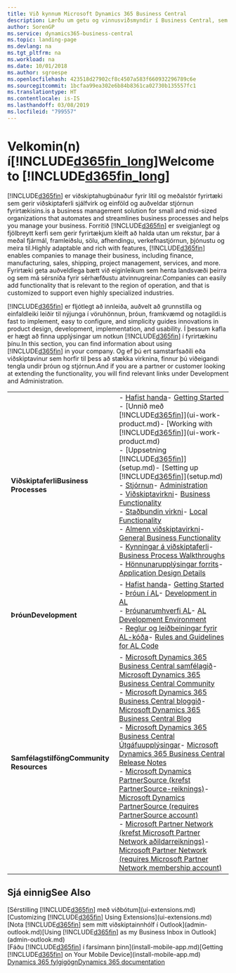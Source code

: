 ```yaml
---
title: Við kynnum Microsoft Dynamics 365 Business Central
description: Lærðu um getu og vinnusviðsmyndir í Business Central, sem er viðskiptahugbúnaður fyrir lítil og meðalstór fyrirtæki.
author: SorenGP
ms.service: dynamics365-business-central
ms.topic: landing-page
ms.devlang: na
ms.tgt_pltfrm: na
ms.workload: na
ms.date: 10/01/2018
ms.author: sgroespe
ms.openlocfilehash: 423518d27902cf8c4507a583f660932296789c6e
ms.sourcegitcommit: 1bcfaa99ea302e6b84b8361ca02730b135557fc1
ms.translationtype: HT
ms.contentlocale: is-IS
ms.lasthandoff: 03/08/2019
ms.locfileid: "799557"
---
```

# <a name="welcome-to-included365finlongincludesd365finlongmdmd"></a><span data-ttu-id="42a7e-103">Velkomin(n) í[!INCLUDE[d365fin_long](includes/d365fin_long_md.md)]</span><span class="sxs-lookup"><span data-stu-id="42a7e-103">Welcome to [!INCLUDE[d365fin_long](includes/d365fin_long_md.md)]</span></span>
[!INCLUDE[d365fin](includes/d365fin_md.md)] <span data-ttu-id="42a7e-104">er viðskiptahugbúnaður fyrir lítil og meðalstór fyrirtæki sem gerir viðskiptaferli sjálfvirk og einföld og auðveldar stjórnun fyrirtækisins.</span><span class="sxs-lookup"><span data-stu-id="42a7e-104">is a business management solution for small and mid-sized organizations that automates and streamlines business processes and helps you manage your business.</span></span> <span data-ttu-id="42a7e-105">Forritið [!INCLUDE[d365fin](includes/d365fin_md.md)] er sveigjanlegt og fjölbreytt kerfi sem gerir fyrirtækjum kleift að halda utan um rekstur, þar á meðal fjármál, framleiðslu, sölu, afhendingu, verkefnastjórnun, þjónustu og meira til.</span><span class="sxs-lookup"><span data-stu-id="42a7e-105">Highly adaptable and rich with features, [!INCLUDE[d365fin](includes/d365fin_md.md)] enables companies to manage their business, including finance, manufacturing, sales, shipping, project management, services, and more.</span></span> <span data-ttu-id="42a7e-106">Fyrirtæki geta auðveldlega bætt við eiginleikum sem henta landsvæði þeirra og sem má sérsníða fyrir sérhæfðustu atvinnugreinar.</span><span class="sxs-lookup"><span data-stu-id="42a7e-106">Companies can easily add functionality that is relevant to the region of operation, and that is customized to support even highly specialized industries.</span></span>

[!INCLUDE[d365fin](includes/d365fin_md.md)] <span data-ttu-id="42a7e-107">er fljótlegt að innleiða, auðvelt að grunnstilla og einfaldleiki leiðir til nýjunga í vöruhönnun, þróun, framkvæmd og notagildi.</span><span class="sxs-lookup"><span data-stu-id="42a7e-107">is fast to implement, easy to configure, and simplicity guides innovations in product design, development, implementation, and usability.</span></span> <span data-ttu-id="42a7e-108">Í þessum kafla er hægt að finna upplýsingar um notkun [!INCLUDE[d365fin](includes/d365fin_md.md)] í fyrirtækinu þínu.</span><span class="sxs-lookup"><span data-stu-id="42a7e-108">In this section, you can find information about using [!INCLUDE[d365fin](includes/d365fin_md.md)] in your company.</span></span> <span data-ttu-id="42a7e-109">Og ef þú ert samstarfsaðili eða viðskiptavinur sem horfir til þess að stækka virknina, finnur þú viðeigandi tengla undir þróun og stjórnun.</span><span class="sxs-lookup"><span data-stu-id="42a7e-109">And if you are a partner or customer looking at extending the functionality, you will find relevant links under Development and Administration.</span></span>  

|||  
|-|-|  
|<span data-ttu-id="42a7e-110">**Viðskiptaferli**</span><span class="sxs-lookup"><span data-stu-id="42a7e-110">**Business Processes**</span></span>|<span data-ttu-id="42a7e-111">-   [Hafist handa](product-get-started.md)</span><span class="sxs-lookup"><span data-stu-id="42a7e-111">-   [Getting Started](product-get-started.md)</span></span><br /><span data-ttu-id="42a7e-112">-   [Unnið með [!INCLUDE[d365fin](includes/d365fin_md.md)]](ui-work-product.md)</span><span class="sxs-lookup"><span data-stu-id="42a7e-112">-   [Working with [!INCLUDE[d365fin](includes/d365fin_md.md)]](ui-work-product.md)</span></span><br /><span data-ttu-id="42a7e-113">-   [Uppsetning [!INCLUDE[d365fin](includes/d365fin_md.md)]](setup.md)</span><span class="sxs-lookup"><span data-stu-id="42a7e-113">-   [Setting up [!INCLUDE[d365fin](includes/d365fin_md.md)]](setup.md)</span></span><br /><span data-ttu-id="42a7e-114">-   [Stjórnun](admin-setup-and-administration.md)</span><span class="sxs-lookup"><span data-stu-id="42a7e-114">-   [Administration](admin-setup-and-administration.md)</span></span><br /><span data-ttu-id="42a7e-115">-   [Viðskiptavirkni](across-business-functionality.md)</span><span class="sxs-lookup"><span data-stu-id="42a7e-115">-   [Business Functionality](across-business-functionality.md)</span></span><br /><span data-ttu-id="42a7e-116">-   [Staðbundin virkni](LocalFunctionality/Austria/austria-local-functionality.md)</span><span class="sxs-lookup"><span data-stu-id="42a7e-116">-   [Local Functionality](LocalFunctionality/Austria/austria-local-functionality.md)</span></span><br /><span data-ttu-id="42a7e-117">-   [Almenn viðskiptavirkni](ui-across-business-areas.md)</span><span class="sxs-lookup"><span data-stu-id="42a7e-117">-   [General Business Functionality](ui-across-business-areas.md)</span></span><br /><span data-ttu-id="42a7e-118">-   [Kynningar á viðskiptaferli](walkthrough-business-process-walkthroughs.md)</span><span class="sxs-lookup"><span data-stu-id="42a7e-118">-   [Business Process Walkthroughs](walkthrough-business-process-walkthroughs.md)</span></span><br /><span data-ttu-id="42a7e-119">-   [Hönnunarupplýsingar forrits](design-details-application-design.md)</span><span class="sxs-lookup"><span data-stu-id="42a7e-119">-   [Application Design Details](design-details-application-design.md)</span></span>|  
|<span data-ttu-id="42a7e-120">**Þróun**</span><span class="sxs-lookup"><span data-stu-id="42a7e-120">**Development**</span></span>|<span data-ttu-id="42a7e-121">-   [Hafist handa](/dynamics365/business-central/dev-itpro/index)</span><span class="sxs-lookup"><span data-stu-id="42a7e-121">-   [Getting Started](/dynamics365/business-central/dev-itpro/index)</span></span><br /><span data-ttu-id="42a7e-122">-   [Þróun í AL](/dynamics365/business-central/dev-itpro/developer/devenv-dev-overview)</span><span class="sxs-lookup"><span data-stu-id="42a7e-122">-   [Development in AL](/dynamics365/business-central/dev-itpro/developer/devenv-dev-overview)</span></span><br /><span data-ttu-id="42a7e-123">-   [Þróunarumhverfi AL](/dynamics365/business-central/dev-itpro/developer/devenv-reference-overview)</span><span class="sxs-lookup"><span data-stu-id="42a7e-123">-   [AL Development Environment](/dynamics365/business-central/dev-itpro/developer/devenv-reference-overview)</span></span><br /><span data-ttu-id="42a7e-124">-   [Reglur og leiðbeiningar fyrir AL-kóða](/dynamics365/business-central/dev-itpro/compliance/apptest-overview)</span><span class="sxs-lookup"><span data-stu-id="42a7e-124">-   [Rules and Guidelines for AL Code](/dynamics365/business-central/dev-itpro/compliance/apptest-overview)</span></span>|  
|<span data-ttu-id="42a7e-125">**Samfélagstilföng**</span><span class="sxs-lookup"><span data-stu-id="42a7e-125">**Community Resources**</span></span>|<span data-ttu-id="42a7e-126">-   [Microsoft Dynamics 365 Business Central samfélagið](https://community.dynamics.com/business)</span><span class="sxs-lookup"><span data-stu-id="42a7e-126">-   [Microsoft Dynamics 365 Business Central Community](https://community.dynamics.com/business)</span></span><br /><span data-ttu-id="42a7e-127">-   [Microsoft Dynamics 365 Business Central bloggið](https://community.dynamics.com/business/b/financials)</span><span class="sxs-lookup"><span data-stu-id="42a7e-127">-   [Microsoft Dynamics 365 Business Central Blog](https://community.dynamics.com/business/b/financials)</span></span><br /><span data-ttu-id="42a7e-128">-   [Microsoft Dynamics 365 Business Central Útgáfuupplýsingar](https://go.microsoft.com/fwlink/?linkid=2047422)</span><span class="sxs-lookup"><span data-stu-id="42a7e-128">-   [Microsoft Dynamics 365 Business Central Release Notes](https://go.microsoft.com/fwlink/?linkid=2047422)</span></span><br /><span data-ttu-id="42a7e-129">-   [Microsoft Dynamics PartnerSource \(krefst PartnerSource-reiknings\)](https://mbs.microsoft.com/partnersource)</span><span class="sxs-lookup"><span data-stu-id="42a7e-129">-   [Microsoft Dynamics PartnerSource \(requires PartnerSource account\)](https://mbs.microsoft.com/partnersource)</span></span><br /><span data-ttu-id="42a7e-130">-   [Microsoft Partner Network \(krefst Microsoft Partner Network aðildarreiknings\)](https://mspartner.microsoft.com/en/us/windows/index.aspx)</span><span class="sxs-lookup"><span data-stu-id="42a7e-130">-   [Microsoft Partner Network \(requires Microsoft Partner Network membership account\)](https://mspartner.microsoft.com/en/us/windows/index.aspx)</span></span>|  

## <a name="see-also"></a><span data-ttu-id="42a7e-131">Sjá einnig</span><span class="sxs-lookup"><span data-stu-id="42a7e-131">See Also</span></span>
<span data-ttu-id="42a7e-132">[Sérstilling [!INCLUDE[d365fin](includes/d365fin_md.md)] með viðbótum](ui-extensions.md)</span><span class="sxs-lookup"><span data-stu-id="42a7e-132">[Customizing [!INCLUDE[d365fin](includes/d365fin_md.md)] Using Extensions](ui-extensions.md)</span></span>  
<span data-ttu-id="42a7e-133">[Nota [!INCLUDE[d365fin](includes/d365fin_md.md)] sem mitt viðskiptainnhólf í Outlook](admin-outlook.md)</span><span class="sxs-lookup"><span data-stu-id="42a7e-133">[Using [!INCLUDE[d365fin](includes/d365fin_md.md)] as my Business Inbox in Outlook](admin-outlook.md)</span></span>  
<span data-ttu-id="42a7e-134">[Fáðu [!INCLUDE[d365fin](includes/d365fin_md.md)] í farsímann þinn](install-mobile-app.md)</span><span class="sxs-lookup"><span data-stu-id="42a7e-134">[Getting [!INCLUDE[d365fin](includes/d365fin_md.md)] on Your Mobile Device](install-mobile-app.md)</span></span>  
[<span data-ttu-id="42a7e-135">Dynamics 365 fylgigögn</span><span class="sxs-lookup"><span data-stu-id="42a7e-135">Dynamics 365 documentation</span></span>](https://docs.microsoft.com/en-us/dynamics365/#pivot=solutions&panel=solutions_financials)

